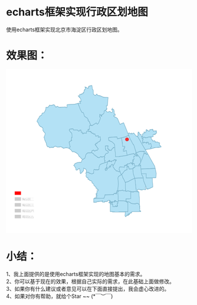 # echarts框架实现行政区划地图
使用echarts框架实现北京市海淀区行政区划地图。
# 效果图：
![效果图](https://raw.githubusercontent.com/perfectSymphony/echarts_haidian/master/haidian.png)
# 小结：<br/>
1、我上面提供的是使用echarts框架实现的地图基本的需求。<br/>
2、你可以基于现在的效果，根据自己实际的需求，在此基础上面做修改。<br/>
3、如果你有什么建议或者意见可以在下面直接提出，我会虚心改进的。<br/>
4、如果对你有帮助，就给个Star ~~ (*￣︶￣)
